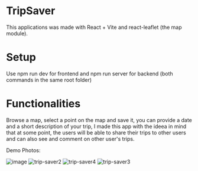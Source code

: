 # TripSaver

This applications was made with React + Vite and react-leaflet (the map module).

# Setup 
Use npm run dev for frontend and npm run server for backend (both commands in the same root folder)

# Functionalities
Browse a map, select a point on the map and save it, you can provide a date and a short description of your trip, I made this app with the ideea in mind that at some point, the users will be able to share their trips to other users and can also see and comment on other user's trips.

Demo Photos:

![image](https://github.com/RaoulGrn/trip-saver/assets/108396853/80fa8fe2-5c40-4f14-ade6-f266e5d0dfbd)
![trip-saver2](https://github.com/RaoulGrn/trip-saver/assets/108396853/92de08fb-0e6c-4e2c-842b-dfb2c0a6b74d)
![trip-saver4](https://github.com/RaoulGrn/trip-saver/assets/108396853/ecdc80a1-1078-41b4-a0e5-df130b72e151)
![trip-saver3](https://github.com/RaoulGrn/trip-saver/assets/108396853/ab23b284-a1a1-4188-a9a4-6c7c1642eaf9)
